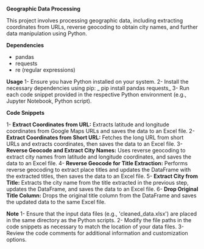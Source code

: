 **Geographic Data Processing**

This project involves processing geographic data, including extracting coordinates from URLs, reverse geocoding to obtain city names, and further data manipulation using Python.

**Dependencies**
- pandas
- requests
- re (regular expressions)

**Usage**
1- Ensure you have Python installed on your system.
2- Install the necessary dependencies using pip:
   _ pip install pandas requests_
3- Run each code snippet provided in the respective Python environment (e.g., Jupyter Notebook, Python script).

**Code Snippets**

1- **Extract Coordinates from URL:** Extracts latitude and longitude coordinates from Google Maps URLs and saves the data to an Excel file.
2- **Extract Coordinates from Short URL:** Fetches the long URL from short URLs and extracts coordinates, then saves the data to an Excel file.
3- **Reverse Geocode and Extract City Names:** Uses reverse geocoding to extract city names from latitude and longitude coordinates, and saves the data to an Excel file.
4- **Reverse Geocode for Title Extraction:** Performs reverse geocoding to extract place titles and updates the DataFrame with the extracted titles, then saves the data to an Excel file.
5- **Extract City from Title:** Extracts the city name from the title extracted in the previous step, updates the DataFrame, and saves the data to an Excel file.
6- **Drop Original Title Column:** Drops the original title column from the DataFrame and saves the updated data to the same Excel file.

**Note**
1- Ensure that the input data files (e.g., 'cleaned_data.xlsx') are placed in the same directory as the Python scripts.
2- Modify the file paths in the code snippets as necessary to match the location of your data files.
3- Review the code comments for additional information and customization options.
